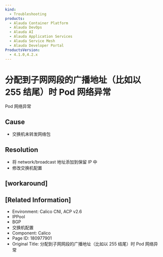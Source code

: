 ```yaml
---
kind:
  - Troubleshooting
products:
  - Alauda Container Platform
  - Alauda DevOps
  - Alauda AI
  - Alauda Application Services
  - Alauda Service Mesh
  - Alauda Developer Portal
ProductsVersion:
  - 4.1.0,4.2.x
---
```

<!-- A type of document that involves encountering a fault, diagnosing it, performing root cause analysis, and providing solutions. -->

# 分配到子网网段的广播地址（比如以 255 结尾）时 Pod 网络异常

Pod 网络异常

## Cause
- 交换机未转发网络包

## Resolution
- 将 network/broadcast 地址添加到保留 IP 中
- 修改交换机配置

## [workaround]

## [Related Information]
- Environment: Calico CNI, ACP v2.6
- IPPool
- BGP
- 交换机配置
- Component: Calico
- Page ID: 180977901
- Original Title: 分配到子网网段的广播地址（比如以 255 结尾）时 Pod 网络异常
